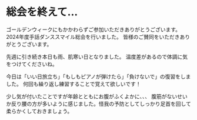 # 総会を終えて...

<!-- ![トップイメージ](https://zejsou1ph4nepua5.public.blob.vercel-storage.com/2024-05-01/FB468006-E099-4E60-B6F6-43EFA1B54DB0-xDDEtguWlS2iyanrxvFqktYUxXtQ8r.png) -->

ゴールデンウィークにもかかわらずご参加いただきありがとうございます。
2024年度手話ダンススマイル総会を行いました。
皆様のご賛同をいただきありがとうございます。

先週に引き続き本日も雨、肌寒い日となりました。
温度差があるので体調に気をつけてくださいね。

今日は「いい日旅立ち」「もしもピアノが弾けたら」「負けないで」の復習をしました。
何回も繰り返し練習することで覚えて欲しいです！

少し気が付いたことですが年齢とともにお腹がふくよかに、、、
腹筋がないせいか反り腰の方が多いように感じました。怪我の予防としてしっかり足首を回して柔らかくしておきましょう。

